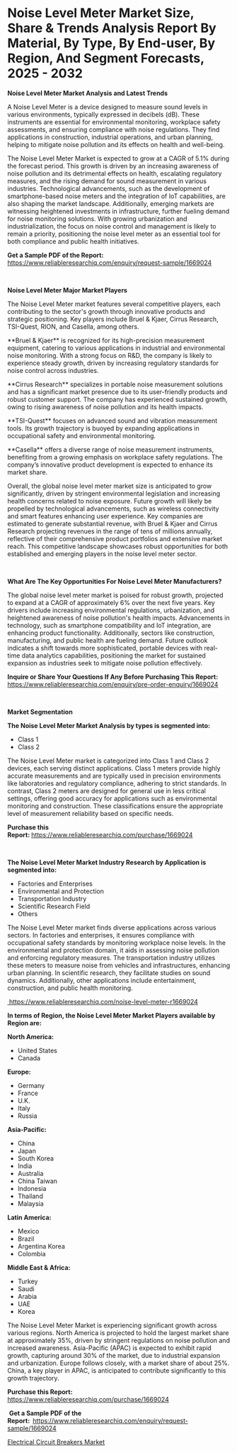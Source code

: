 <p><h1>Noise Level Meter Market Size, Share & Trends Analysis Report By Material, By Type, By End-user, By Region, And Segment Forecasts, 2025 - 2032</h1></p><p><strong>Noise Level Meter Market Analysis and Latest Trends</strong></p>
<p><p>A Noise Level Meter is a device designed to measure sound levels in various environments, typically expressed in decibels (dB). These instruments are essential for environmental monitoring, workplace safety assessments, and ensuring compliance with noise regulations. They find applications in construction, industrial operations, and urban planning, helping to mitigate noise pollution and its effects on health and well-being.</p><p>The Noise Level Meter Market is expected to grow at a CAGR of 5.1% during the forecast period. This growth is driven by an increasing awareness of noise pollution and its detrimental effects on health, escalating regulatory measures, and the rising demand for sound measurement in various industries. Technological advancements, such as the development of smartphone-based noise meters and the integration of IoT capabilities, are also shaping the market landscape. Additionally, emerging markets are witnessing heightened investments in infrastructure, further fueling demand for noise monitoring solutions. With growing urbanization and industrialization, the focus on noise control and management is likely to remain a priority, positioning the noise level meter as an essential tool for both compliance and public health initiatives.</p></p>
<p><strong>Get a Sample PDF of the Report:&nbsp;</strong> <a href="https://www.reliableresearchiq.com/enquiry/request-sample/1669024?utm_campaign=2735&utm_medium=2&utm_source=Github&utm_content=ia&utm_term=08042025&utm_id=noise-level-meter">https://www.reliableresearchiq.com/enquiry/request-sample/1669024</a></p>
<p>&nbsp;</p>
<p><strong>Noise Level Meter Major Market Players</strong></p>
<p><p>The Noise Level Meter market features several competitive players, each contributing to the sector's growth through innovative products and strategic positioning. Key players include Bruel & Kjaer, Cirrus Research, TSI-Quest, RION, and Casella, among others.</p><p>**Bruel & Kjaer** is recognized for its high-precision measurement equipment, catering to various applications in industrial and environmental noise monitoring. With a strong focus on R&D, the company is likely to experience steady growth, driven by increasing regulatory standards for noise control across industries. </p><p>**Cirrus Research** specializes in portable noise measurement solutions and has a significant market presence due to its user-friendly products and robust customer support. The company has experienced sustained growth, owing to rising awareness of noise pollution and its health impacts. </p><p>**TSI-Quest** focuses on advanced sound and vibration measurement tools. Its growth trajectory is buoyed by expanding applications in occupational safety and environmental monitoring. </p><p>**Casella** offers a diverse range of noise measurement instruments, benefiting from a growing emphasis on workplace safety regulations. The company’s innovative product development is expected to enhance its market share.</p><p>Overall, the global noise level meter market size is anticipated to grow significantly, driven by stringent environmental legislation and increasing health concerns related to noise exposure. Future growth will likely be propelled by technological advancements, such as wireless connectivity and smart features enhancing user experience. Key companies are estimated to generate substantial revenue, with Bruel & Kjaer and Cirrus Research projecting revenues in the range of tens of millions annually, reflective of their comprehensive product portfolios and extensive market reach. This competitive landscape showcases robust opportunities for both established and emerging players in the noise level meter sector.</p></p>
<p>&nbsp;</p>
<p><strong>What Are The Key Opportunities For Noise Level Meter Manufacturers?</strong></p>
<p><p>The global noise level meter market is poised for robust growth, projected to expand at a CAGR of approximately 6% over the next five years. Key drivers include increasing environmental regulations, urbanization, and heightened awareness of noise pollution's health impacts. Advancements in technology, such as smartphone compatibility and IoT integration, are enhancing product functionality. Additionally, sectors like construction, manufacturing, and public health are fueling demand. Future outlook indicates a shift towards more sophisticated, portable devices with real-time data analytics capabilities, positioning the market for sustained expansion as industries seek to mitigate noise pollution effectively.</p></p>
<p><strong>Inquire or Share Your Questions If Any Before Purchasing This Report:</strong> <a href="https://www.reliableresearchiq.com/enquiry/pre-order-enquiry/1669024?utm_campaign=2735&utm_medium=2&utm_source=Github&utm_content=ia&utm_term=08042025&utm_id=noise-level-meter">https://www.reliableresearchiq.com/enquiry/pre-order-enquiry/1669024</a></p>
<p>&nbsp;</p>
<p><strong>Market Segmentation</strong></p>
<p><strong>The Noise Level Meter Market Analysis by types is segmented into:</strong></p>
<p><ul><li>Class 1</li><li>Class 2</li></ul></p>
<p><p>The Noise Level Meter market is categorized into Class 1 and Class 2 devices, each serving distinct applications. Class 1 meters provide highly accurate measurements and are typically used in precision environments like laboratories and regulatory compliance, adhering to strict standards. In contrast, Class 2 meters are designed for general use in less critical settings, offering good accuracy for applications such as environmental monitoring and construction. These classifications ensure the appropriate level of measurement reliability based on specific needs.</p></p>
<p><strong>Purchase this Report:&nbsp;</strong><a href="https://www.reliableresearchiq.com/purchase/1669024?utm_campaign=2735&utm_medium=2&utm_source=Github&utm_content=ia&utm_term=08042025&utm_id=noise-level-meter">https://www.reliableresearchiq.com/purchase/1669024</a></p>
<p>&nbsp;</p>
<p><strong>The Noise Level Meter Market Industry Research by Application is segmented into:</strong></p>
<p><ul><li>Factories and Enterprises</li><li>Environmental and Protection</li><li>Transportation Industry</li><li>Scientific Research Field</li><li>Others</li></ul></p>
<p><p>The Noise Level Meter market finds diverse applications across various sectors. In factories and enterprises, it ensures compliance with occupational safety standards by monitoring workplace noise levels. In the environmental and protection domain, it aids in assessing noise pollution and enforcing regulatory measures. The transportation industry utilizes these meters to measure noise from vehicles and infrastructures, enhancing urban planning. In scientific research, they facilitate studies on sound dynamics. Additionally, other applications include entertainment, construction, and public health monitoring.</p></p>
<p><a href="https://www.reliableresearchiq.com/noise-level-meter-r1669024?utm_campaign=2735&utm_medium=2&utm_source=Github&utm_content=ia&utm_term=08042025&utm_id=noise-level-meter">&nbsp;https://www.reliableresearchiq.com/noise-level-meter-r1669024</a></p>
<p><strong>In terms of Region, the Noise Level Meter Market Players available by Region are:</strong></p>
<p>
    <p> <strong> North America: </strong>
        <ul>
            <li>United States</li>
            <li>Canada</li>
        </ul>
        </p> 
    <p> <strong> Europe: </strong>
        <ul>
            <li>Germany</li>
            <li>France</li>
            <li>U.K.</li>
            <li>Italy</li>
            <li>Russia</li>
        </ul>
        </p> 
    <p> <strong> Asia-Pacific: </strong>
        <ul>
            <li>China</li>
            <li>Japan</li>
            <li>South Korea</li>
            <li>India</li>
            <li>Australia</li>
            <li>China Taiwan</li>
            <li>Indonesia</li>
            <li>Thailand</li>
            <li>Malaysia</li>
        </ul>
        </p> 
    <p> <strong> Latin America: </strong>
        <ul>
            <li>Mexico</li>
            <li>Brazil</li>
            <li>Argentina Korea</li>
            <li>Colombia</li>
        </ul>
        </p> 
    <p> <strong> Middle East & Africa: </strong>
        <ul>
            <li>Turkey</li>
            <li>Saudi</li>
            <li>Arabia</li>
            <li>UAE</li>
            <li>Korea</li>
        </ul>
    </p>
    </p>
<p><p>The Noise Level Meter Market is experiencing significant growth across various regions. North America is projected to hold the largest market share at approximately 35%, driven by stringent regulations on noise pollution and increased awareness. Asia-Pacific (APAC) is expected to exhibit rapid growth, capturing around 30% of the market, due to industrial expansion and urbanization. Europe follows closely, with a market share of about 25%. China, a key player in APAC, is anticipated to contribute significantly to this growth trajectory.</p></p>
<p><strong>Purchase this Report: </strong><a href="https://www.reliableresearchiq.com/purchase/1669024?utm_campaign=2735&utm_medium=2&utm_source=Github&utm_content=ia&utm_term=08042025&utm_id=noise-level-meter">https://www.reliableresearchiq.com/purchase/1669024</a></p>
<p>&nbsp;<strong>Get a Sample PDF of the Report:&nbsp;&nbsp;</strong><a href="https://www.reliableresearchiq.com/enquiry/request-sample/1669024?utm_campaign=2735&utm_medium=2&utm_source=Github&utm_content=ia&utm_term=08042025&utm_id=noise-level-meter">https://www.reliableresearchiq.com/enquiry/request-sample/1669024</a></p>
<p><strong></strong></p>
<p><p><a href="https://github.com/akramisabtu/Market-Research-Report-List-1/blob/main/electrical-circuit-breakers-market.md?utm_campaign=2735&utm_medium=2&utm_source=Github&utm_content=ia&utm_term=08042025&utm_id=noise-level-meter">Electrical Circuit Breakers Market</a></p></p>